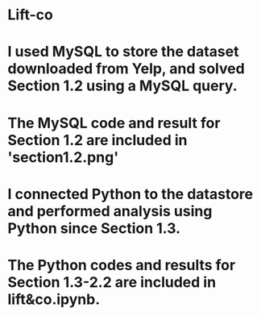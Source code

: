 # Lift-co
# I used MySQL to store the dataset downloaded from Yelp, and solved Section 1.2 using a MySQL query.
# The MySQL code and result for Section 1.2 are included in 'section1.2.png'
# I connected Python to the datastore and performed analysis using Python since Section 1.3.
# The Python codes and results for Section 1.3-2.2 are included in lift&co.ipynb.
